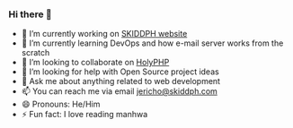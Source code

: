 ### Hi there 👋
- 🔭 I’m currently working on [SKIDDPH website](https://skiddph.com)
- 🌱 I’m currently learning DevOps and how e-mail server works from the scratch
- 👯 I’m looking to collaborate on [HolyPHP](https://github.com/eru123/holyphp)
- 🤔 I’m looking for help with Open Source project ideas
- 💬 Ask me about anything related to web development
- 📫 You can reach me via email [jericho@skiddph.com](mailto:Jericho<jericho@skiddph.com>)
- 😄 Pronouns: He/Him
- ⚡ Fun fact: I love reading manhwa
